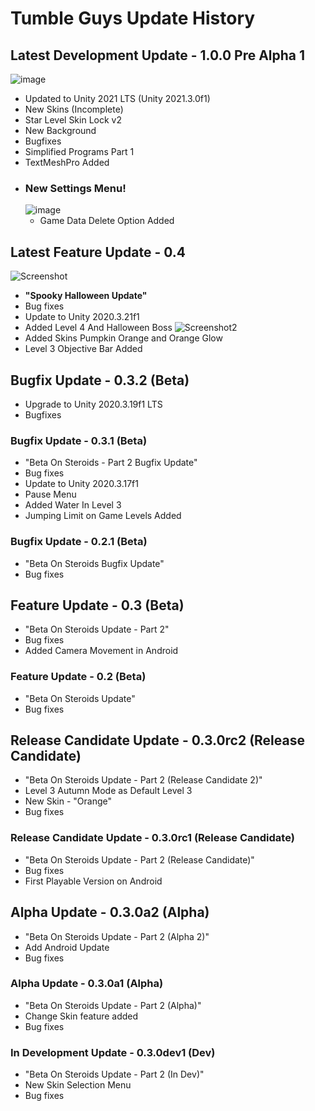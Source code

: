 # Tumble Guys Update History

## Latest Development Update - 1.0.0 Pre Alpha 1
![image](https://user-images.githubusercontent.com/79392401/164983467-572f8c0b-93db-42b7-b3d9-7f087c12acf1.png)
+ Updated to Unity 2021 LTS (Unity 2021.3.0f1)
+ New Skins (Incomplete)
+ Star Level Skin Lock v2
+ New Background
+ Bugfixes
+ Simplified Programs Part 1
+ TextMeshPro Added
+ ### New Settings Menu!
  ![image](https://user-images.githubusercontent.com/79392401/164983582-84bcfb29-fbfb-4954-94ff-40047d3accf3.png)
  + Game Data Delete Option Added

## Latest Feature Update - 0.4
![Screenshot](https://user-images.githubusercontent.com/79392401/139591933-9e960507-5739-4fad-a636-0f3e249ea6c0.png)
+ **"Spooky Halloween Update"**
+  Bug fixes
+  Update to Unity 2020.3.21f1
+  Added Level 4 And Halloween Boss
![Screenshot2](https://user-images.githubusercontent.com/79392401/139592155-f850f1ed-4615-406c-b356-779ed57686e2.png)
+  Added Skins Pumpkin Orange and Orange Glow
+  Level 3 Objective Bar Added

## Bugfix Update - 0.3.2 (Beta)
+ Upgrade to Unity 2020.3.19f1 LTS
+ Bugfixes

### Bugfix Update - 0.3.1 (Beta)
+ "Beta On Steroids - Part 2 Bugfix Update"
+ Bug fixes
+ Update to Unity 2020.3.17f1
+ Pause Menu
+ Added Water In Level 3
+ Jumping Limit on Game Levels Added

### Bugfix Update - 0.2.1 (Beta)
+ "Beta On Steroids Bugfix Update"
+ Bug fixes

## Feature Update - 0.3 (Beta)
+ "Beta On Steroids Update - Part 2"
+  Bug fixes
+  Added Camera Movement in Android

### Feature Update - 0.2 (Beta)
+ "Beta On Steroids Update"
+ Bug fixes

## Release Candidate Update - 0.3.0rc2 (Release Candidate)
+ "Beta On Steroids Update - Part 2 (Release Candidate 2)"
+ Level 3 Autumn Mode as Default Level 3
+ New Skin - "Orange"
+ Bug fixes

### Release Candidate Update - 0.3.0rc1 (Release Candidate)
+ "Beta On Steroids Update - Part 2 (Release Candidate)"
+ Bug fixes
+ First Playable Version on Android

## Alpha Update - 0.3.0a2 (Alpha)
+ "Beta On Steroids Update - Part 2 (Alpha 2)"
+ Add Android Update
+ Bug fixes

### Alpha Update - 0.3.0a1 (Alpha)
+ "Beta On Steroids Update - Part 2 (Alpha)"
+ Change Skin feature added
+ Bug fixes

### In Development Update - 0.3.0dev1 (Dev)
+ "Beta On Steroids Update - Part 2 (In Dev)"
+ New Skin Selection Menu
+ Bug fixes
